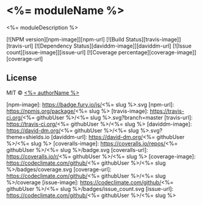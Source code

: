 # <%= moduleName %>

<%= moduleDescription %>

[![NPM version][npm-image]][npm-url] [![Build Status][travis-image]][travis-url] [![Dependency Status][daviddm-image]][daviddm-url] [![Issue count][issue-image]][issue-url] [![Coverage percentage][coverage-image]][coverage-url]

## License

MIT © [<%= authorName %>]()

[npm-image]: https://badge.fury.io/js/<%= slug %>.svg
[npm-url]: https://npmjs.org/package/<%= slug %>
[travis-image]: https://travis-ci.org/<%= githubUser %>/<%= slug %>.svg?branch=master
[travis-url]: https://travis-ci.org/<%= githubUser %>/<%= slug %>
[daviddm-image]: https://david-dm.org/<%= githubUser %>/<%= slug %>.svg?theme=shields.io
[daviddm-url]: https://david-dm.org/<%= githubUser %>/<%= slug %>
[coveralls-image]: https://coveralls.io/repos/<%= githubUser %>/<%= slug %>/badge.svg
[coveralls-url]: https://coveralls.io/r/<%= githubUser %>/<%= slug %>
[coverage-image]: https://codeclimate.com/github/<%= githubUser %>/<%= slug %>/badges/coverage.svg
[coverage-url]: https://codeclimate.com/github/<%= githubUser %>/<%= slug %>/coverage
[issue-image]: https://codeclimate.com/github/<%= githubUser %>/<%= slug %>/badges/issue_count.svg
[issue-url]: https://codeclimate.com/github/<%= githubUser %>/<%= slug %>
